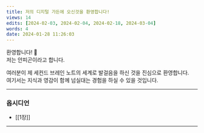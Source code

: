 ```yaml
---
title: 저의 디지털 가든에 오신것을 환영합니다!
views: 14
edits: [2024-02-03, 2024-02-04, 2024-02-18, 2024-03-04]
words: 4
date: 2024-01-28 11:26:03
---
```


환영합니다! 👋 <br>
저는 안피곤이라고 합니다.

여러분이 제 세컨드 브레인 노트의 세계로 발걸음을 하신 것을 진심으로 환영합니다. <br>
여기서는 지식과 영감이 함께 넘실대는 경험을 하실 수 있을 것입니다.

---

### 옵시디언

- [[1장]]



---